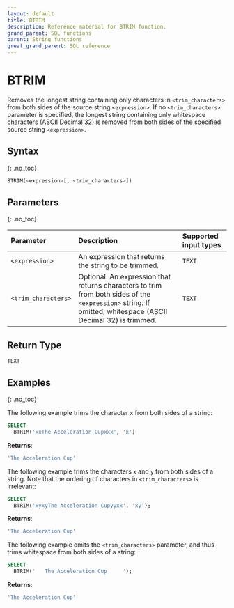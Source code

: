 ```yaml
---
layout: default
title: BTRIM
description: Reference material for BTRIM function.
grand_parent: SQL functions
parent: String functions
great_grand_parent: SQL reference
---
```


# BTRIM

Removes the longest string containing only characters in `<trim_characters>` from both sides of the source string `<expression>`. If no `<trim_characters>` parameter is specified, the longest string containing only whitespace characters (ASCII Decimal 32) is removed from both sides of the specified source string `<expression>`.

## Syntax
{: .no_toc}

```sql
BTRIM(<expression>[, <trim_characters>])
```

## Parameters
{: .no_toc}

| Parameter        | Description                | Supported input types | 
| :--------------- | :------------------------- | :----------|
| `<expression>`  | An expression that returns the string to be trimmed. | `TEXT` | 
| `<trim_characters>` | Optional. An expression that returns characters to trim from both sides of the `<expression>` string. If omitted, whitespace (ASCII Decimal 32) is trimmed. | `TEXT` | 

## Return Type
`TEXT`

## Examples
{: .no_toc}

The following example trims the character `x` from both sides of a string:

```sql
SELECT
  BTRIM('xxThe Acceleration Cupxxx', 'x') 
```

**Returns**:

```sql
'The Acceleration Cup'
```

The following example trims the characters `x` and `y` from both sides of a string. Note that the ordering of characters in `<trim_characters>` is irrelevant:

```sql
SELECT
  BTRIM('xyxyThe Acceleration Cupyyxx', 'xy');
```

**Returns**:

```sql
'The Acceleration Cup'
```

The following example omits the `<trim_characters>` parameter, and thus trims whitespace from both sides of a string: 

```sql
SELECT
  BTRIM('   The Acceleration Cup     ');
```

**Returns**:

```sql
'The Acceleration Cup'
```
